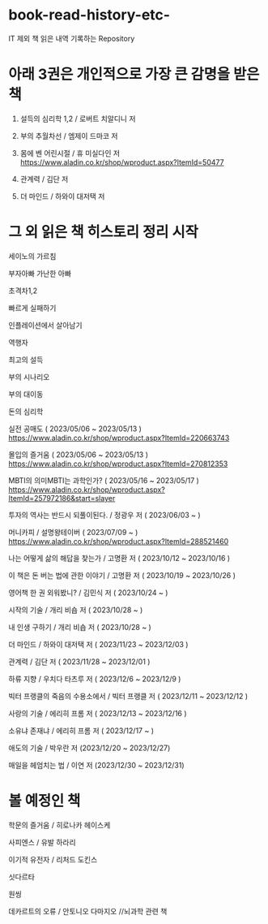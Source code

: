 # book-read-history-etc-
IT 제외 책 읽은 내역 기록하는 Repository

# 아래 3권은 개인적으로 가장 큰 감명을 받은 책
1. 설득의 심리학 1,2 / 로버트 치알디니 저

2. 부의 추월차선 / 엠제이 드마코 저

3. 몸에 벤 어린시절 / 휴 미실다인 저
https://www.aladin.co.kr/shop/wproduct.aspx?ItemId=50477

4. 관계력 / 김단 저

5. 더 마인드 / 하와이 대저택 저

# 그 외 읽은 책 히스토리 정리 시작

세이노의 가르침

부자아빠 가난한 아빠

초격차1,2

빠르게 실패하기

인플레이션에서 살아남기

역행자

최고의 설득

부의 시나리오

부의 대이동

돈의 심리학

실전 공매도 ( 2023/05/06 ~ 2023/05/13 )
https://www.aladin.co.kr/shop/wproduct.aspx?ItemId=220663743

몰입의 즐거움 ( 2023/05/06 ~ 2023/05/13 )
https://www.aladin.co.kr/shop/wproduct.aspx?ItemId=270812353

MBTI의 의미MBTI는 과학인가? ( 2023/05/16 ~ 2023/05/17 )
https://www.aladin.co.kr/shop/wproduct.aspx?ItemId=257972186&start=slayer

투자의 역사는 반드시 되풀이된다. / 정광우 저 ( 2023/06/03 ~ )

머니카피 / 설명왕테이버 ( 2023/07/09 ~ )
https://www.aladin.co.kr/shop/wproduct.aspx?ItemId=288521460

나는 어떻게 삶의 해답을 찾는가 / 고명환 저 ( 2023/10/12 ~ 2023/10/16 )

이 책은 돈 버는 법에 관한 이야기 / 고명환 저 ( 2023/10/19 ~ 2023/10/26 )

영어책 한 권 외워봤니? / 김민식 저 ( 2023/10/24 ~ )

시작의 기술 / 개리 비숍 저 ( 2023/10/28 ~ )

내 인생 구하기 / 개리 비숍 저 ( 2023/10/28 ~ )

더 마인드 / 하와이 대저택 저 ( 2023/11/23 ~ 2023/12/03 )

관계력 / 김단 저 ( 2023/11/28 ~ 2023/12/01 )

하류 지향 / 우치다 타츠루 저 ( 2023/12/6 ~ 2023/12/9 )

빅터 프랭클의 죽음의 수용소에서 / 빅터 프랭클 저 ( 2023/12/11 ~ 2023/12/12 )

사랑의 기술 / 에리히 프롬 저 ( 2023/12/13 ~ 2023/12/16 )

소유냐 존재냐 / 에리히 프롬 저 ( 2023/12/17 ~ )

애도의 기술 / 박우란 저 (2023/12/20 ~ 2023/12/27)

매일을 헤엄치는 법 / 이연 저 (2023/12/30 ~ 2023/12/31)

# 볼 예정인 책
학문의 즐거움 / 히로나카 헤이스케

사피엔스 / 유발 하라리

이기적 유전자 / 리처드 도킨스

싯다르타

원씽

데카르트의 오류 / 안토니오 다마지오 //뇌과학 관련 책
